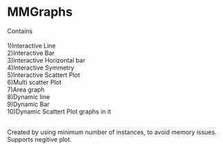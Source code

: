 # MMGraphs
Contains<br />
<br />  1)Interactive Line
<br />  2)Interactive Bar
<br />  3)Interactive Horizontal bar
<br />  4)Interactive Symmetry
<br />  5)Interactive Scattert Plot
<br />  6)Multi scatter Plot
<br />  7)Area graph
<br />  8)Dynamic line
<br />  9)Dynamic Bar
<br />  10)Dynamic Scattert Plot graphs in it
  
<br />  Created by using minimum number of instances, to avoid memory issues. Supports negitive plot. 
